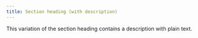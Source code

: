 ```yaml
---
title: Section heading (with description)
---
```

This variation of the section heading contains a description with plain text.